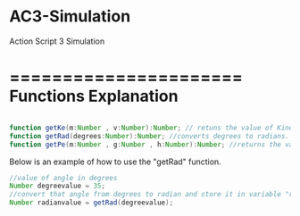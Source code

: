 AC3-Simulation
==============

Action Script 3 Simulation

======================
Functions Explanation
======================
```ActionScript

function getKe(m:Number , v:Number):Number; // retuns the value of Kinetic Energy. Takes two arguments(two Numbers).
function getRad(degrees:Number):Number; //converts degrees to radians. Takes a degree value as an argument. Returns the radian value
function getPe(m:Number , g:Number , h:Number):Number; //returns the value of Potential Energy. Takes three arguments.

```

Below is an example of how to use the "getRad" function.
```ActionScript
//value of angle in degrees
Number degreevalue = 35;
//convert that angle from degrees to radian and store it in variable "radianvalue"
Number radianvalue = getRad(degreevalue);
```
